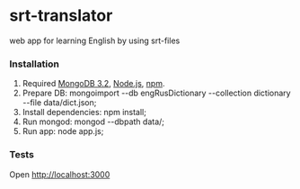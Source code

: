 # srt-translator
web app for learning English by using srt-files

### Installation

1. Required [MongoDB 3.2](https://docs.mongodb.org/manual/installation/), [Node.js](https://nodejs.org/en/download/), [npm](https://www.npmjs.com/).
2. Prepare DB: mongoimport --db engRusDictionary --collection dictionary --file data/dict.json;
3. Install dependencies: npm install;
4. Run mongod: mongod --dbpath data/;
5. Run app: node app.js;

### Tests

Open <http://localhost:3000>
